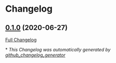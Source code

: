# Changelog

## [0.1.0](https://github.com/antidot-framework/message-queue/tree/0.1.0) (2020-06-27)

[Full Changelog](https://github.com/antidot-framework/message-queue/compare/fd0a9d4ac07b938911b35a92c5e42b9ced27353e...0.1.0)



\* *This Changelog was automatically generated by [github_changelog_generator](https://github.com/github-changelog-generator/github-changelog-generator)*
